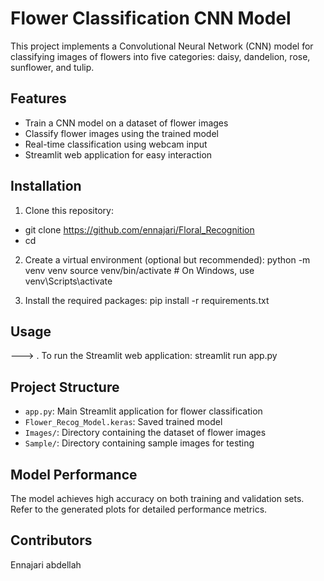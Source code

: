 ﻿# Flower Classification CNN Model

This project implements a Convolutional Neural Network (CNN) model for classifying images of flowers into five categories: daisy, dandelion, rose, sunflower, and tulip.

## Features

- Train a CNN model on a dataset of flower images
- Classify flower images using the trained model
- Real-time classification using webcam input
- Streamlit web application for easy interaction

## Installation

1. Clone this repository:
- git clone https://github.com/ennajari/Floral_Recognition
- cd <repository-directory>

2. Create a virtual environment (optional but recommended):
python -m venv venv
source venv/bin/activate  # On Windows, use venv\Scripts\activate

3. Install the required packages:
pip install -r requirements.txt

## Usage
---> . To run the Streamlit web application:
streamlit run app.py

## Project Structure

- `app.py`: Main Streamlit application for flower classification
- `Flower_Recog_Model.keras`: Saved trained model
- `Images/`: Directory containing the dataset of flower images
- `Sample/`: Directory containing sample images for testing

## Model Performance

The model achieves high accuracy on both training and validation sets. Refer to the generated plots for detailed performance metrics.

## Contributors

Ennajari abdellah
